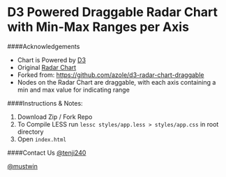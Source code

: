 D3 Powered Draggable Radar Chart with Min-Max Ranges per Axis
========================

####Acknowledgements
- Chart is Powered by [D3](http://d3js.org/)
- Original [Radar Chart](https://github.com/alangrafu/radar-chart-d3)
- Forked from: https://github.com/azole/d3-radar-chart-draggable
- Nodes on the Radar Chart are draggable, with each axis containing a min and max value for indicating range

####Instructions & Notes:

1. Download Zip / Fork Repo
2. To Compile LESS run `lessc styles/app.less > styles/app.css` in root directory
3. Open `index.html`

####Contact Us
[@tenji240](https://twitter.com/tenji240)

[@mustwin](https://twitter.com/mustwin)
